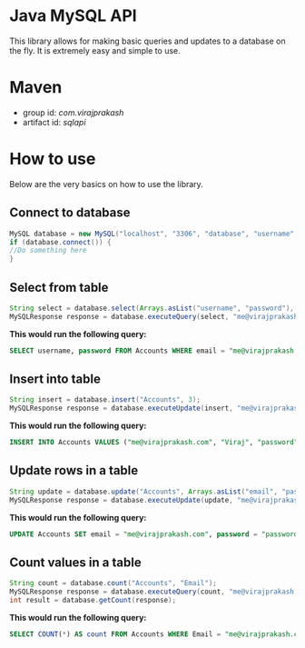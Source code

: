 # Java MySQL API
This library allows for making basic queries and updates to a database on the fly. 
It is extremely easy and simple to use.
# Maven
* group id: _com.virajprakash_
* artifact id: _sqlapi_
# How to use
Below are the very basics on how to use the library.
## Connect to database
```java
MySQL database = new MySQL("localhost", "3306", "database", "username", "password");
if (database.connect()) {
//Do something here
}
```
## Select from table
```java
String select = database.select(Arrays.asList("username", "password"), "Accounts", "email");
MySQLResponse response = database.executeQuery(select, "me@virajprakash.com");
```
**This would run the following query:**
```sql
SELECT username, password FROM Accounts WHERE email = "me@virajprakash.com";
```
## Insert into table
```java
String insert = database.insert("Accounts", 3);
MySQLResponse response = database.executeUpdate(insert, "me@virajprakash.com", "Viraj", "password");
```
**This would run the following query:**
```sql
INSERT INTO Accounts VALUES ("me@virajprakash.com", "Viraj", "password");
```
## Update rows in a table
```java
String update = database.update("Accounts", Arrays.asList("email", "password"), "username");
MySQLResponse response = database.executeUpdate(update, "me@virajprakash.com", "password123", "Viraj");
```
**This would run the following query:**
```sql
UPDATE Accounts SET email = "me@virajprakash.com", password = "password123" WHERE username = "Viraj";
```
## Count values in a table
```java
String count = database.count("Accounts", "Email");
MySQLResponse response = database.executeQuery(count, "me@virajprakash.com");
int result = database.getCount(response);
```
**This would run the following query:**
```sql
SELECT COUNT(*) AS count FROM Accounts WHERE Email = "me@virajprakash.com";
```
